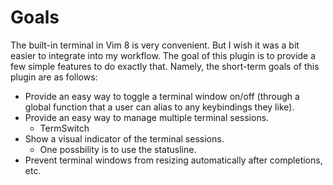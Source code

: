 # Goals

The built-in terminal in Vim 8 is very convenient. But I wish it was a bit easier to integrate into my workflow. The goal of this plugin is to provide a few simple features to do exactly that. Namely, the short-term goals of this plugin are as follows:

* Provide an easy way to toggle a terminal window on/off (through a global function that a user can alias to any keybindings they like).
* Provide an easy way to manage multiple terminal sessions.
    * TermSwitch <num>
* Show a visual indicator of the terminal sessions.
    * One possbility is to use the statusline.
* Prevent terminal windows from resizing automatically after completions, etc.
